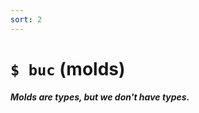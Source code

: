 ```yaml
---
sort: 2
---
```


# `$ buc` (molds) 

##### Molds are types, but we don't have types.

<list dataPreview="true" className="runes" linkToFragments="true"></list>

<kids className="runes"></kids>
